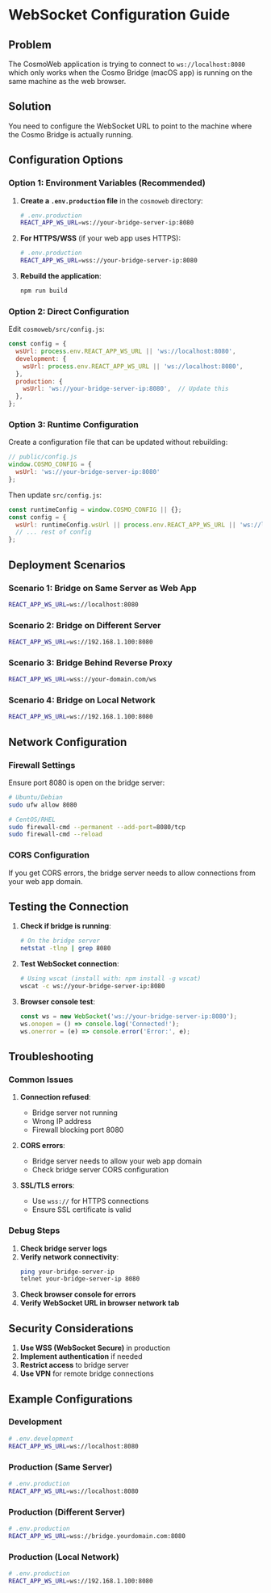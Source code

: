 # WebSocket Configuration Guide

## Problem
The CosmoWeb application is trying to connect to `ws://localhost:8080` which only works when the Cosmo Bridge (macOS app) is running on the same machine as the web browser.

## Solution
You need to configure the WebSocket URL to point to the machine where the Cosmo Bridge is actually running.

## Configuration Options

### Option 1: Environment Variables (Recommended)

1. **Create a `.env.production` file** in the `cosmoweb` directory:
   ```bash
   # .env.production
   REACT_APP_WS_URL=ws://your-bridge-server-ip:8080
   ```

2. **For HTTPS/WSS** (if your web app uses HTTPS):
   ```bash
   # .env.production
   REACT_APP_WS_URL=wss://your-bridge-server-ip:8080
   ```

3. **Rebuild the application**:
   ```bash
   npm run build
   ```

### Option 2: Direct Configuration

Edit `cosmoweb/src/config.js`:
```javascript
const config = {
  wsUrl: process.env.REACT_APP_WS_URL || 'ws://localhost:8080',
  development: {
    wsUrl: process.env.REACT_APP_WS_URL || 'ws://localhost:8080',
  },
  production: {
    wsUrl: 'ws://your-bridge-server-ip:8080',  // Update this
  },
};
```

### Option 3: Runtime Configuration

Create a configuration file that can be updated without rebuilding:
```javascript
// public/config.js
window.COSMO_CONFIG = {
  wsUrl: 'ws://your-bridge-server-ip:8080'
};
```

Then update `src/config.js`:
```javascript
const runtimeConfig = window.COSMO_CONFIG || {};
const config = {
  wsUrl: runtimeConfig.wsUrl || process.env.REACT_APP_WS_URL || 'ws://localhost:8080',
  // ... rest of config
};
```

## Deployment Scenarios

### Scenario 1: Bridge on Same Server as Web App
```bash
REACT_APP_WS_URL=ws://localhost:8080
```

### Scenario 2: Bridge on Different Server
```bash
REACT_APP_WS_URL=ws://192.168.1.100:8080
```

### Scenario 3: Bridge Behind Reverse Proxy
```bash
REACT_APP_WS_URL=wss://your-domain.com/ws
```

### Scenario 4: Bridge on Local Network
```bash
REACT_APP_WS_URL=ws://192.168.1.100:8080
```

## Network Configuration

### Firewall Settings
Ensure port 8080 is open on the bridge server:
```bash
# Ubuntu/Debian
sudo ufw allow 8080

# CentOS/RHEL
sudo firewall-cmd --permanent --add-port=8080/tcp
sudo firewall-cmd --reload
```

### CORS Configuration
If you get CORS errors, the bridge server needs to allow connections from your web app domain.

## Testing the Connection

1. **Check if bridge is running**:
   ```bash
   # On the bridge server
   netstat -tlnp | grep 8080
   ```

2. **Test WebSocket connection**:
   ```bash
   # Using wscat (install with: npm install -g wscat)
   wscat -c ws://your-bridge-server-ip:8080
   ```

3. **Browser console test**:
   ```javascript
   const ws = new WebSocket('ws://your-bridge-server-ip:8080');
   ws.onopen = () => console.log('Connected!');
   ws.onerror = (e) => console.error('Error:', e);
   ```

## Troubleshooting

### Common Issues

1. **Connection refused**:
   - Bridge server not running
   - Wrong IP address
   - Firewall blocking port 8080

2. **CORS errors**:
   - Bridge server needs to allow your web app domain
   - Check bridge server CORS configuration

3. **SSL/TLS errors**:
   - Use `wss://` for HTTPS connections
   - Ensure SSL certificate is valid

### Debug Steps

1. **Check bridge server logs**
2. **Verify network connectivity**:
   ```bash
   ping your-bridge-server-ip
   telnet your-bridge-server-ip 8080
   ```
3. **Check browser console for errors**
4. **Verify WebSocket URL in browser network tab**

## Security Considerations

1. **Use WSS (WebSocket Secure)** in production
2. **Implement authentication** if needed
3. **Restrict access** to bridge server
4. **Use VPN** for remote bridge connections

## Example Configurations

### Development
```bash
# .env.development
REACT_APP_WS_URL=ws://localhost:8080
```

### Production (Same Server)
```bash
# .env.production
REACT_APP_WS_URL=ws://localhost:8080
```

### Production (Different Server)
```bash
# .env.production
REACT_APP_WS_URL=wss://bridge.yourdomain.com:8080
```

### Production (Local Network)
```bash
# .env.production
REACT_APP_WS_URL=ws://192.168.1.100:8080
``` 